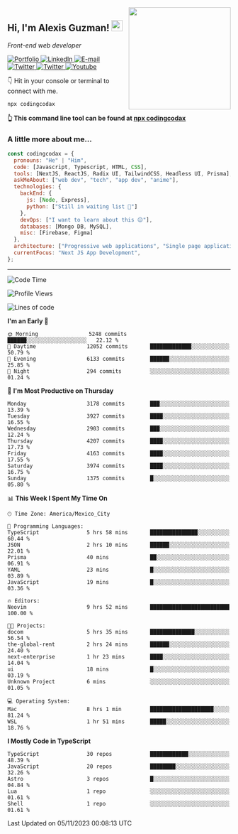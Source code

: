 <img align='right' src="https://media.giphy.com/media/M9gbBd9nbDrOTu1Mqx/giphy.gif" width="230">
<h2>Hi, I'm Alexis Guzman! <img src="https://media.giphy.com/media/hvRJCLFzcasrR4ia7z/giphy.gif" width="25px"></h2>
<p><em>Front-end web developer</em></p>

<p>
  <a href='https://www.codingcodax.dev' target='_blank'>
    <img alt='Portfolio' src='https://img.shields.io/badge/Portfolio-black?logo=vercel&style=flat-square'>
  </a>
  <a href='https://linkedin.com/in/codingcodax' target='_blank'>
    <img alt='LinkedIn' src='https://img.shields.io/badge/LinkedIn-black?logo=LinkedIn&style=flat-square'>
  </a>
  <a href='mailto:codingcodax@gmail.com' target='_blank'>
    <img alt='E-mail' src='https://img.shields.io/badge/Email-black?logo=Gmail&style=flat-square'>
  </a>
  <a href='https://twitter.com/codingcodax' target='_blank'>
    <img alt='Twitter' src='https://img.shields.io/badge/Twitter-black?logo=Twitter&style=flat-square'>
  </a>
  <a href='https://www.instagram.com/codingcodax' target='_blank'>
    <img alt='Twitter' src='https://img.shields.io/badge/Instagram-black?logo=Instagram&style=flat-square'>
  </a>
  <a href='https://www.youtube.com/@codingcodax' target='_blank'>
    <img alt='Youtube' src='https://img.shields.io/badge/YouTube-black?logo=Youtube&style=flat-square'>
  </a>
</p>

👇 Hit in your console or terminal to connect with me.

```bash
npx codingcodax
```
**👆 This command line tool can be found at [npx codingcodax](https://github.com/codingcodax/npx-codingcodax)**

<h3>A little more about me...</h3>

```javascript
const codingcodax = {
  pronouns: "He" | "Him",
  code: [Javascript, Typescript, HTML, CSS],
  tools: [NextJS, ReactJS, Radix UI, TailwindCSS, Headless UI, Prisma],
  askMeAbout: ["web dev", "tech", "app dev", "anime"],
  technologies: {
    backEnd: {
      js: [Node, Express],
      python: ["Still in waiting list 🥲"]
    },
    devOps: ["I want to learn about this 😊"],
    databases: [Mongo DB, MySQL],
    misc: [Firebase, Figma]
  },
  architecture: ["Progressive web applications", "Single page applications"],
  currentFocus: "Next JS App Development",
};
```

---

<!--START_SECTION:waka-->
![Code Time](http://img.shields.io/badge/Code%20Time-1%2C912%20hrs%2028%20mins-blue)

![Profile Views](http://img.shields.io/badge/Profile%20Views-0-blue)

![Lines of code](https://img.shields.io/badge/From%20Hello%20World%20I%27ve%20Written-10.0%20million%20lines%20of%20code-blue)

**I'm an Early 🐤** 

```text
🌞 Morning                5248 commits        ██████░░░░░░░░░░░░░░░░░░░   22.12 % 
🌆 Daytime                12052 commits       █████████████░░░░░░░░░░░░   50.79 % 
🌃 Evening                6133 commits        ██████░░░░░░░░░░░░░░░░░░░   25.85 % 
🌙 Night                  294 commits         ░░░░░░░░░░░░░░░░░░░░░░░░░   01.24 % 
```
📅 **I'm Most Productive on Thursday** 

```text
Monday                   3178 commits        ███░░░░░░░░░░░░░░░░░░░░░░   13.39 % 
Tuesday                  3927 commits        ████░░░░░░░░░░░░░░░░░░░░░   16.55 % 
Wednesday                2903 commits        ███░░░░░░░░░░░░░░░░░░░░░░   12.24 % 
Thursday                 4207 commits        ████░░░░░░░░░░░░░░░░░░░░░   17.73 % 
Friday                   4163 commits        ████░░░░░░░░░░░░░░░░░░░░░   17.55 % 
Saturday                 3974 commits        ████░░░░░░░░░░░░░░░░░░░░░   16.75 % 
Sunday                   1375 commits        █░░░░░░░░░░░░░░░░░░░░░░░░   05.80 % 
```


📊 **This Week I Spent My Time On** 

```text
🕑︎ Time Zone: America/Mexico_City

💬 Programming Languages: 
TypeScript               5 hrs 58 mins       ███████████████░░░░░░░░░░   60.44 % 
JSON                     2 hrs 10 mins       ██████░░░░░░░░░░░░░░░░░░░   22.01 % 
Prisma                   40 mins             ██░░░░░░░░░░░░░░░░░░░░░░░   06.91 % 
YAML                     23 mins             █░░░░░░░░░░░░░░░░░░░░░░░░   03.89 % 
JavaScript               19 mins             █░░░░░░░░░░░░░░░░░░░░░░░░   03.36 % 

🔥 Editors: 
Neovim                   9 hrs 52 mins       █████████████████████████   100.00 % 

🐱‍💻 Projects: 
docom                    5 hrs 35 mins       ██████████████░░░░░░░░░░░   56.54 % 
the-global-rent          2 hrs 24 mins       ██████░░░░░░░░░░░░░░░░░░░   24.40 % 
next-enterprise          1 hr 23 mins        ████░░░░░░░░░░░░░░░░░░░░░   14.04 % 
ui                       18 mins             █░░░░░░░░░░░░░░░░░░░░░░░░   03.19 % 
Unknown Project          6 mins              ░░░░░░░░░░░░░░░░░░░░░░░░░   01.05 % 

💻 Operating System: 
Mac                      8 hrs 1 min         ████████████████████░░░░░   81.24 % 
WSL                      1 hr 51 mins        █████░░░░░░░░░░░░░░░░░░░░   18.76 % 
```

**I Mostly Code in TypeScript** 

```text
TypeScript               30 repos            ████████████░░░░░░░░░░░░░   48.39 % 
JavaScript               20 repos            ████████░░░░░░░░░░░░░░░░░   32.26 % 
Astro                    3 repos             █░░░░░░░░░░░░░░░░░░░░░░░░   04.84 % 
Lua                      1 repo              ░░░░░░░░░░░░░░░░░░░░░░░░░   01.61 % 
Shell                    1 repo              ░░░░░░░░░░░░░░░░░░░░░░░░░   01.61 % 
```




 Last Updated on 05/11/2023 00:08:13 UTC
<!--END_SECTION:waka-->
